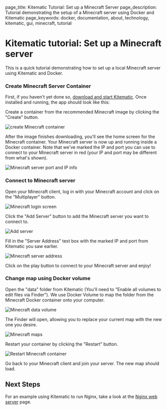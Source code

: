 page_title: Kitematic Tutorial: Set up a Minecraft Server
page_description: Tutorial demonstrating the setup of a Minecraft server using Docker and Kitematic
page_keywords: docker, documentation, about, technology, kitematic, gui, minecraft, tutorial

# Kitematic tutorial: Set up a Minecraft server

This is a quick tutorial demonstrating how to set up a local Minecraft server
using Kitematic and Docker.

### Create Minecraft Server Container

First, if you haven't yet done so, [download and start
Kitematic](./index.md). Once installed and running, the app should look like this:

Create a container from the recommended Minecraft image by clicking the "Create"
button.

![create Minecraft container](../assets/minecraft-create.png)

After the image finishes downloading, you'll see the home screen for the
Minecraft container. Your Minecraft server is now up and running inside a Docker
container. Note that we've marked the IP and port you can use to connect to
your Minecraft server in red (your IP and port may be different from what's
shown).

![Minecraft server port and IP info](../assets/minecraft-port.png)

### Connect to Minecraft server

Open your Minecraft client, log in with your Minecraft account and click on the
"Multiplayer" button.

![Minecraft login screen](../assets/minecraft-login.png)

Click the "Add Server" button to add the Minecraft server you want to connect
to.

![Add server](../assets/minecraft-login.png)

Fill in the "Server Address" text box with the marked IP and port from Kitematic
you saw earlier.

![Minecraft server address](../assets/minecraft-server-address.png)

Click on the play button to connect to your Minecraft server and enjoy!


### Change map using Docker volume

Open the "data" folder from Kitematic (You'll need to "Enable all volumes to edit
files via Finder"). We use Docker Volume to map the folder from the Minecraft
Docker container onto your computer.

![Minecraft data volume](../assets/minecraft-data-volume.png)

The Finder will open, allowing you to replace your current map with the new one
you desire.

![Minecraft maps](../assets/minecraft-map.png)

Restart your container by clicking the "Restart" button.

![Restart Minecraft container](../assets/minecraft-restart.png)

Go back to your Minecraft client and join your server. The new map should load.


## Next Steps

For an example using Kitematic to run Nginx, take a look at the [Nginx web
server](./nginx-web-server.md) page.
